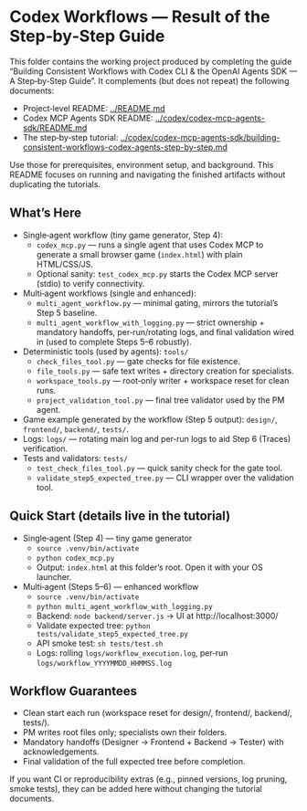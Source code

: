 # Codex Workflows — Result of the Step‑by‑Step Guide

This folder contains the working project produced by completing the guide “Building Consistent Workflows with Codex CLI & the OpenAI Agents SDK — A Step‑by‑Step Guide”. It complements (but does not repeat) the following documents:

- Project‑level README: [../README.md](../README.md)
- Codex MCP Agents SDK README: [../codex/codex-mcp-agents-sdk/README.md](../codex/codex-mcp-agents-sdk/README.md)
- The step‑by‑step tutorial: [../codex/codex-mcp-agents-sdk/building-consistent-workflows-codex-agents-step-by-step.md](../codex/codex-mcp-agents-sdk/building-consistent-workflows-codex-agents-step-by-step.md)

Use those for prerequisites, environment setup, and background. This README focuses on running and navigating the finished artifacts without duplicating the tutorials.

## What’s Here
- Single‑agent workflow (tiny game generator, Step 4):
  - `codex_mcp.py` — runs a single agent that uses Codex MCP to generate a small browser game (`index.html`) with plain HTML/CSS/JS.
  - Optional sanity: `test_codex_mcp.py` starts the Codex MCP server (stdio) to verify connectivity.
- Multi‑agent workflows (single and enhanced):
  - `multi_agent_workflow.py` — minimal gating, mirrors the tutorial’s Step 5 baseline.
  - `multi_agent_workflow_with_logging.py` — strict ownership + mandatory handoffs, per‑run/rotating logs, and final validation wired in (used to complete Steps 5–6 robustly).
- Deterministic tools (used by agents): `tools/`
  - `check_files_tool.py` — gate checks for file existence.
  - `file_tools.py` — safe text writes + directory creation for specialists.
  - `workspace_tools.py` — root‑only writer + workspace reset for clean runs.
  - `project_validation_tool.py` — final tree validator used by the PM agent.
- Game example generated by the workflow (Step 5 output): `design/`, `frontend/`, `backend/`, `tests/`.
- Logs: `logs/` — rotating main log and per‑run logs to aid Step 6 (Traces) verification.
- Tests and validators: `tests/`
  - `test_check_files_tool.py` — quick sanity check for the gate tool.
  - `validate_step5_expected_tree.py` — CLI wrapper over the validation tool.

## Quick Start (details live in the tutorial)
- Single‑agent (Step 4) — tiny game generator
  - `source .venv/bin/activate`
  - `python codex_mcp.py`
  - Output: `index.html` at this folder’s root. Open it with your OS launcher.
- Multi‑agent (Steps 5–6) — enhanced workflow
  - `source .venv/bin/activate`
  - `python multi_agent_workflow_with_logging.py`
  - Backend: `node backend/server.js` → UI at http://localhost:3000/
  - Validate expected tree: `python tests/validate_step5_expected_tree.py`
  - API smoke test: `sh tests/test.sh`
  - Logs: rolling `logs/workflow_execution.log`, per‑run `logs/workflow_YYYYMMDD_HHMMSS.log`

## Workflow Guarantees
- Clean start each run (workspace reset for design/, frontend/, backend/, tests/).
- PM writes root files only; specialists own their folders.
- Mandatory handoffs (Designer → Frontend + Backend → Tester) with acknowledgements.
- Final validation of the full expected tree before completion.

If you want CI or reproducibility extras (e.g., pinned versions, log pruning, smoke tests), they can be added here without changing the tutorial documents.
